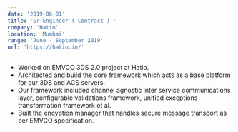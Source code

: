 ```yaml
---
date: '2019-06-01'
title: 'Sr Engineer ( Contract ) '
company: 'Hatio'
location: 'Mumbai'
range: 'June - September 2019'
url: 'https://hatio.in/'
---
```


- Worked on EMVCO 3DS 2.0 project at Hatio.
- Architected and build the core framework which acts as a base platform for our 3DS and ACS servers.
- Our framework included channel agnostic inter service communications layer, configurable validations framework, unified exceptions transformation framework et al.
- Built the encyption manager that handles secure message transport as per EMVCO specification.
